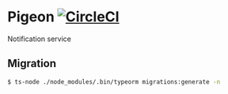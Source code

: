 Pigeon [![CircleCI](https://circleci.com/gh/muchas/menu-pigeon.svg?style=svg&circle-token=659398258a041d03f040f9794b462d21311fc135)](https://circleci.com/gh/muchas/menu-pigeon)
======
Notification service

## Migration
```bash
$ ts-node ./node_modules/.bin/typeorm migrations:generate -n
```
